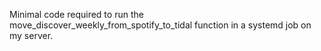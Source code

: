 Minimal code required to run the move_discover_weekly_from_spotify_to_tidal function in a systemd job on my server.
